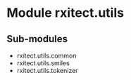Module rxitect.utils
====================

Sub-modules
-----------
* rxitect.utils.common
* rxitect.utils.smiles
* rxitect.utils.tokenizer
